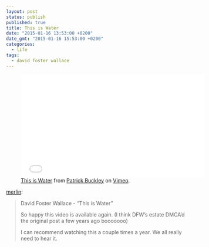```yaml
---
layout: post
status: publish
published: true
title: This is Water
date: "2015-01-16 13:53:00 +0200"
date_gmt: "2015-01-16 15:53:00 +0200"
categories:
  - life
tags:
  - david foster wallace
---
```


<figure>
  <iframe src="//player.vimeo.com/video/68855377" width="500" height="281" frameborder="0" webkitallowfullscreen mozallowfullscreen allowfullscreen></iframe>  
  <figcaption>
    <a href="https://vimeo.com/68855377">This is Water</a> from <a href="https://vimeo.com/user5039564">Patrick Buckley</a> on <a href="https://vimeo.com">Vimeo</a>.
  </figcaption>
</figure>

[merlin](http://www.kungfugrippe.com/post/108184858974/david-foster-wallace-this-is-water-so-happy):

<blockquote cite="http://www.kungfugrippe.com/post/108184858974/david-foster-wallace-this-is-water-so-happy">
  <p>David Foster Wallace - “This is Water”</p>
  <p>So happy this video is available again. (I think DFW’s estate DMCA’d the original post a few years ago booooooo)</p>
  <p>I can recommend watching this a couple times a year. We all really need to hear it.</p>
</blockquote>
